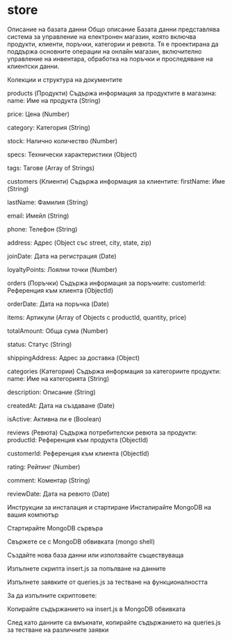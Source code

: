 # store
Описание на базата данни Общо описание Базата данни представлява система за управление на електронен магазин, която включва продукти, клиенти, поръчки, категории и ревюта. Тя е проектирана да поддържа основните операции на онлайн магазин, включително управление на инвентара, обработка на поръчки и проследяване на клиентски данни.

Колекции и структура на документите

products (Продукти) Съдържа информация за продуктите в магазина:
name: Име на продукта (String)

price: Цена (Number)

category: Категория (String)

stock: Налично количество (Number)

specs: Технически характеристики (Object)

tags: Тагове (Array of Strings)

customers (Клиенти) Съдържа информация за клиентите:
firstName: Име (String)

lastName: Фамилия (String)

email: Имейл (String)

phone: Телефон (String)

address: Адрес (Object със street, city, state, zip)

joinDate: Дата на регистрация (Date)

loyaltyPoints: Лоялни точки (Number)

orders (Поръчки) Съдържа информация за поръчките:
customerId: Референция към клиента (ObjectId)

orderDate: Дата на поръчка (Date)

items: Артикули (Array of Objects с productId, quantity, price)

totalAmount: Обща сума (Number)

status: Статус (String)

shippingAddress: Адрес за доставка (Object)

categories (Категории) Съдържа информация за категориите продукти:
name: Име на категорията (String)

description: Описание (String)

createdAt: Дата на създаване (Date)

isActive: Активна ли е (Boolean)

reviews (Ревюта) Съдържа потребителски ревюта за продукти:
productId: Референция към продукта (ObjectId)

customerId: Референция към клиента (ObjectId)

rating: Рейтинг (Number)

comment: Коментар (String)

reviewDate: Дата на ревюто (Date)

Инструкции за инсталация и стартиране Инсталирайте MongoDB на вашия компютър

Стартирайте MongoDB сървъра

Свържете се с MongoDB обвивката (mongo shell)

Създайте нова база данни или използвайте съществуваща

Изпълнете скрипта insert.js за попълване на данните

Изпълнете заявките от queries.js за тестване на функционалността

За да изпълните скриптовете:

Копирайте съдържанието на insert.js в MongoDB обвивката

След като данните са вмъкнати, копирайте съдържанието на queries.js за тестване на различните заявки
